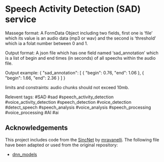 # Speech Activity Detection (SAD) service

Massege format: A FormData Object including two fields, first one is ‘file’ which its value is an audio data (mp3 or wav) and the second is ‘threshold’ which ia a folat number between 0 and 1.

Output format: A json file which has one field named ‘sad_annotation’ which is a list of begin and end times (in seconds) of all speechs within the audio file.

Output example:
{
 "sad_annotation": [
             { 
              "begin": 0.76,
              "end": 1.06 
             }, 
             {
               "begin": 1.66,
               "end": 2.36 
              } 
             ] 
}

limits and constraints: audio chunks should not exceed 10mb.

Relevent tags: #SAD #sad #speech_activity_detection #voice_activity_detection #speech_detection #voice_detection #detect_speech #speech_analysis #voice_analysis #speech_processing #voice_processing #AI #ai 


## Acknowledgements

This project includes code from the [SincNet](https://github.com/mravanelli/SincNet) by [mravanelli](https://github.com/mravanelli). The following file have been adapted or used from the original repository:

- [dnn_models](https://github.com/hamiGH/sad_demo/blob/main/dnn_models.py)